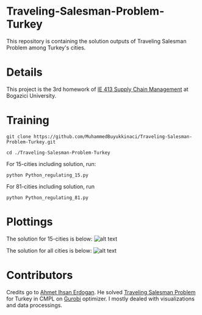 # Traveling-Salesman-Problem-Turkey

This repository is containing the solution outputs of Traveling Salesman Problem among Turkey's cities.

# Details

This project is the 3rd homework of [IE 413 Supply Chain Management](http://www.ie.boun.edu.tr/?q=tr/dersler/ie-413-tedarik-zinciri-y%C3%B6netimi) at Bogazici University.

# Training

```git clone https://github.com/MuhammedBuyukkinaci/Traveling-Salesman-Problem-Turkey.git```

```cd ./Traveling-Salesman-Problem-Turkey```

For 15-cities including solution, run:

```python Python_regulating_15.py```

For 81-cities including solution, run

```python Python_regulating_81.py```

# Plottings
The solution for 15-cities is below:
![alt text](https://github.com/MuhammedBuyukkinaci/Traveling-Salesman-Problem-Turkey/blob/master/tsp_Starting_from_zonguldak.png) 

The solution for all cities is below:
![alt text](https://github.com/MuhammedBuyukkinaci/Traveling-Salesman-Problem-Turkey/blob/master/tsp_Starting_from_nigde.png) 

# Contributors
Credits go to [Ahmet Ihsan Erdogan](https://www.linkedin.com/in/ahmet-ihsan-erdogan/). He solved [Traveling Salesman Problem](https://www.geeksforgeeks.org/travelling-salesman-problem-set-1/) for Turkey in CMPL on [Gurobi](http://www.gurobi.com/) optimizer. I mostly dealed with visualizations and data processings.


